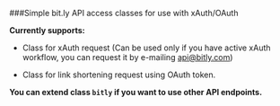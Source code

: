 ###Simple bit.ly API access classes for use with xAuth/OAuth

**Currently supports:**

* Class for xAuth request (Can be used only if you have active xAuth workflow, you can request it by e-mailing api@bitly.com)

* Class for link shortening request using OAuth token.


**You can extend class `bitly` if you want to use other API endpoints.**